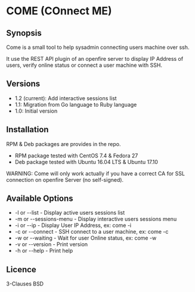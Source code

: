 # COME (COnnect ME)
## Synopsis
Come is a small tool to help sysadmin connecting users machine over ssh. 

It use the REST API plugin of an openfire server to display IP Address of users, verify online status or connect a user machine with SSH. 

## Versions
* 1.2 (current): Add interactive sessions list
* 1.1: Migration from Go language to Ruby language
* 1.0: Initial version

## Installation
RPM & Deb packages are provides in the repo.
* RPM package tested with CentOS 7.4 & Fedora 27
* Deb package tested with Ubuntu 16.04 LTS & Ubuntu 17.10

WARNING: Come will only work actually if you have a correct CA for SSL connection on openfire Server (no self-signed). 

## Available Options
* -l or --list - Display active users sessions list
* -m or --sessions-menu - Display interactive users sessions menu
* -i or --ip - Display User IP Address, ex: come -i <user>
* -c or --connect - SSH connect to a user machine, ex: come -c <user>
* -w or --waiting - Wait for user Online status, ex: come -w <user>
* -v or --version - Print version
* -h or --help - Print help

## Licence
3-Clauses BSD
